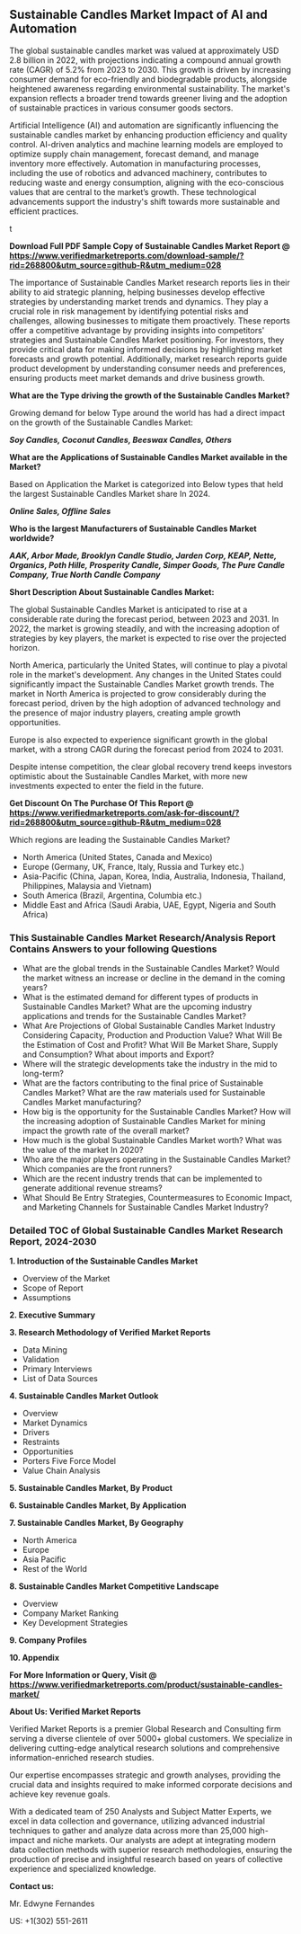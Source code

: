<h2>Sustainable Candles Market Impact of AI and Automation</h2><p>The global sustainable candles market was valued at approximately USD 2.8 billion in 2022, with projections indicating a compound annual growth rate (CAGR) of 5.2% from 2023 to 2030. This growth is driven by increasing consumer demand for eco-friendly and biodegradable products, alongside heightened awareness regarding environmental sustainability. The market's expansion reflects a broader trend towards greener living and the adoption of sustainable practices in various consumer goods sectors.</p><p>Artificial Intelligence (AI) and automation are significantly influencing the sustainable candles market by enhancing production efficiency and quality control. AI-driven analytics and machine learning models are employed to optimize supply chain management, forecast demand, and manage inventory more effectively. Automation in manufacturing processes, including the use of robotics and advanced machinery, contributes to reducing waste and energy consumption, aligning with the eco-conscious values that are central to the market’s growth. These technological advancements support the industry's shift towards more sustainable and efficient practices.</p>t</p><p id="" class=""><strong>Download Full PDF Sample Copy of Sustainable Candles Market Report @ <a href="https://www.verifiedmarketreports.com/download-sample/?rid=268800&utm_source=github-R&utm_medium=028" target="_blank">https://www.verifiedmarketreports.com/download-sample/?rid=268800&utm_source=github-R&utm_medium=028</a></strong></p><p>The importance of&nbsp;Sustainable Candles Market research reports lies in their ability to aid strategic planning, helping businesses develop effective strategies by understanding market trends and dynamics. They play a crucial role in risk management by identifying potential risks and challenges, allowing businesses to mitigate them proactively. These reports offer a competitive advantage by providing insights into competitors' strategies and Sustainable Candles Market positioning. For investors, they provide critical data for making informed decisions by highlighting market forecasts and growth potential. Additionally, market research reports guide product development by understanding consumer needs and preferences, ensuring products meet market demands and drive business growth.</p><p><strong>What are the&nbsp;Type driving the growth of the Sustainable Candles Market?</strong></p><p id="" class="">Growing demand for below Type around the world has had a direct impact on the growth of the Sustainable Candles Market:</p><em><strong>Soy Candles, Coconut Candles, Beeswax Candles, Others</strong></em></p><strong>What are the&nbsp;Applications&nbsp;of Sustainable Candles Market available in the Market?</strong></p><p id="" class="">Based on Application the Market is categorized into Below types that held the largest Sustainable Candles Market share In 2024.</p><em><strong>Online Sales, Offline Sales</strong></em></p><strong>Who is the largest Manufacturers of Sustainable Candles Market worldwide?</strong></p><p><em><strong>AAK, Arbor Made, Brooklyn Candle Studio, Jarden Corp, KEAP, Nette, Organics, Poth Hille, Prosperity Candle, Simper Goods, The Pure Candle Company, True North Candle Company</strong></em></p><p id="" class=""><strong>Short Description About Sustainable Candles Market:</strong></p><p>The global Sustainable Candles Market is anticipated to rise at a considerable rate during the forecast period, between 2023 and 2031. In 2022, the market is growing steadily, and with the increasing adoption of strategies by key players, the market is expected to rise over the projected horizon.</p><p>North America, particularly the United States, will continue to play a pivotal role in the market's development. Any changes in the United States could significantly impact the Sustainable Candles Market growth trends. The market in North America is projected to grow considerably during the forecast period, driven by the high adoption of advanced technology and the presence of major industry players, creating ample growth opportunities.</p><p>Europe is also expected to experience significant growth in the global market, with a strong CAGR during the forecast period from 2024 to 2031.</p><p>Despite intense competition, the clear global recovery trend keeps investors optimistic about the Sustainable Candles Market, with more new investments expected to enter the field in the future.</p><p id="" class=""><strong>Get Discount On The Purchase Of This Report @ <a href="https://www.verifiedmarketreports.com/ask-for-discount/?rid=268800&utm_source=github-R&utm_medium=028" target="_blank">https://www.verifiedmarketreports.com/ask-for-discount/?rid=268800&utm_source=github-R&utm_medium=028</a></strong></p>Which regions are leading the Sustainable Candles Market?</p><ul><li>North America (United States, Canada and Mexico)</li><li>Europe (Germany, UK, France, Italy, Russia and Turkey etc.)</li><li>Asia-Pacific (China, Japan, Korea, India, Australia, Indonesia, Thailand, Philippines, Malaysia and Vietnam)</li><li>South America (Brazil, Argentina, Columbia etc.)</li><li>Middle East and Africa (Saudi Arabia, UAE, Egypt, Nigeria and South Africa)</li></ul><h3 id="" class="">This Sustainable Candles Market Research/Analysis Report Contains Answers to your following Questions</h3><ul><li>What are the global trends in the Sustainable Candles Market? Would the market witness an increase or decline in the demand in the coming years?</li><li>What is the estimated demand for different types of products in Sustainable Candles Market? What are the upcoming industry applications and trends for the Sustainable Candles Market?</li><li>What Are Projections of Global Sustainable Candles Market Industry Considering Capacity, Production and Production Value? What Will Be the Estimation of Cost and Profit? What Will Be Market Share, Supply and Consumption? What about imports and Export?</li><li>Where will the strategic developments take the industry in the mid to long-term?</li><li>What are the factors contributing to the final price of Sustainable Candles Market? What are the raw materials used for Sustainable Candles Market manufacturing?</li><li>How big is the opportunity for the Sustainable Candles Market? How will the increasing adoption of Sustainable Candles Market for mining impact the growth rate of the overall market?</li><li>How much is the global Sustainable Candles Market worth? What was the value of the market In 2020?</li><li>Who are the major players operating in the Sustainable Candles Market? Which companies are the front runners?</li><li>Which are the recent industry trends that can be implemented to generate additional revenue streams?</li><li>What Should Be Entry Strategies, Countermeasures to Economic Impact, and Marketing Channels for Sustainable Candles Market Industry?</li></ul><h3 id="" class="">Detailed TOC of Global Sustainable Candles Market Research Report, 2024-2030</h3><p id="" class=""><strong>1. Introduction of the Sustainable Candles Market</strong></p><ul><li>Overview of the Market</li><li>Scope of Report</li><li>Assumptions</li></ul><p id="" class=""><strong>2. Executive Summary</strong></p><p id="" class=""><strong>3. Research Methodology of Verified Market Reports</strong></p><ul><li>Data Mining</li><li>Validation</li><li>Primary Interviews</li><li>List of Data Sources</li></ul><p id="" class=""><strong>4. Sustainable Candles Market Outlook</strong></p><ul><li>Overview</li><li>Market Dynamics</li><li>Drivers</li><li>Restraints</li><li>Opportunities</li><li>Porters Five Force Model</li><li>Value Chain Analysis</li></ul><p id="" class=""><strong>5. Sustainable Candles Market, By Product</strong></p><p id="" class=""><strong>6. Sustainable Candles Market, By Application</strong></p><p id="" class=""><strong>7. Sustainable Candles Market, By Geography</strong></p><ul><li>North America</li><li>Europe</li><li>Asia Pacific</li><li>Rest of the World</li></ul><p id="" class=""><strong>8. Sustainable Candles Market Competitive Landscape</strong></p><ul><li>Overview</li><li>Company Market Ranking</li><li>Key Development Strategies</li></ul><p id="" class=""><strong>9. Company Profiles</strong></p><p id="" class=""><strong>10. Appendix</strong></p><p id="" class=""><strong>For More Information or Query, Visit @ <a href="https://www.verifiedmarketreports.com/product/sustainable-candles-market/" target="_blank">https://www.verifiedmarketreports.com/product/sustainable-candles-market/</a></strong></p><p id="" class=""><strong>About Us: Verified Market Reports</strong></p><p id="" class="">Verified Market Reports is a premier Global Research and Consulting firm serving a diverse clientele of over 5000+ global customers. We specialize in delivering cutting-edge analytical research solutions and comprehensive information-enriched research studies.</p><p id="" class="">Our expertise encompasses strategic and growth analyses, providing the crucial data and insights required to make informed corporate decisions and achieve key revenue goals.</p><p id="" class="">With a dedicated team of 250 Analysts and Subject Matter Experts, we excel in data collection and governance, utilizing advanced industrial techniques to gather and analyze data across more than 25,000 high-impact and niche markets. Our analysts are adept at integrating modern data collection methods with superior research methodologies, ensuring the production of precise and insightful research based on years of collective experience and specialized knowledge.</p><p id="" class=""><strong>Contact us:</strong></p><p id="" class="">Mr. Edwyne Fernandes</p><p id="" class="">US: +1(302) 551-2611</p>